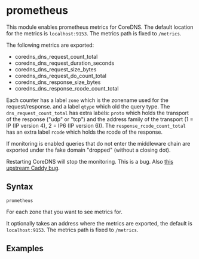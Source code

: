 # prometheus

This module enables prometheus metrics for CoreDNS. The default location for the metrics is
`localhost:9153`. The metrics path is fixed to `/metrics`.

The following metrics are exported:

* coredns_dns_request_count_total
* coredns_dns_request_duration_seconds
* coredns_dns_request_size_bytes
* coredns_dns_request_do_count_total
* coredns_dns_response_size_bytes
* coredns_dns_response_rcode_count_total

Each counter has a label `zone` which is the zonename used for the request/response. and a label
`qtype` which old the query type. The `dns_request_count_total` has extra labels: `proto` which
holds the transport of the response ("udp" or "tcp") and the address family of the transport (1
= IP (IP version 4), 2 = IP6 (IP version 6)).
The `response_rcode_count_total` has an extra label `rcode` which holds the rcode of the response.

If monitoring is enabled queries that do not enter the middleware chain are exported under the fake
domain "dropped" (without a closing dot).

Restarting CoreDNS will stop the monitoring. This is a bug. Also [this upstream
Caddy bug](https://github.com/mholt/caddy/issues/675).

## Syntax

~~~
prometheus
~~~

For each zone that you want to see metrics for.

It optionally takes an address where the metrics are exported, the default
is `localhost:9153`. The metrics path is fixed to `/metrics`.

## Examples
